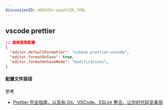 ```yaml
---
discussionID: mG6SdSn-oyazhJIK_7XRL
---
```

## vscode prettier

```json
// 直接极致配置
{
  "editor.defaultFormatter": "esbenp.prettier-vscode",
  "editor.formatOnSave": true,
  "editor.formatOnSaveMode": "modifications",
}
```

#### 配置文件路径



参考

- [Prettier 完全指南，以及和 Git、VSCode、ESLint 整合，让你的代码变美丽](https://mp.weixin.qq.com/s/Et2Y2H71O3d3q5Ui7v5WLA)